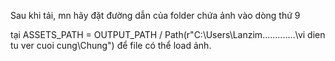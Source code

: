 Sau khi tải, mn hãy đặt đường dẫn của folder chứa ảnh vào dòng thứ 9

tại ASSETS_PATH = OUTPUT_PATH / Path(r"C:\Users\Lanzim\.............\vi dien tu ver cuoi cung\Chung") để file có thể load ảnh.
